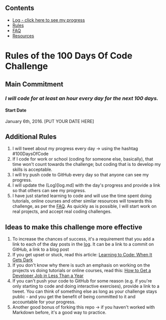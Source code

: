 ## Contents
* [Log - click here to see my progress](https://github.com/janzeteachesit/100-days-of-code/blob/master/log.md)
* [Rules](https://github.com/janzeteachesit/100-days-of-code/blob/master/docs/rules.md)
* [FAQ](https://github.com/janzeteachesit/100-days-of-code/blob/master/docs/FAQ.md)
* [Resources](https://github.com/janzeteachesit/100-days-of-code/blob/master/docs/resources.md)

# Rules of the 100 Days Of Code Challenge

## Main Commitment
### *I will code for at least an hour every day for the next 100 days.*

#### Start Date
January 6th, 2016. [PUT YOUR DATE HERE]

## Additional Rules
1. I will tweet about my progress every day -> using the hashtag #100DaysOfCode
2. If I code for work or school (coding for someone else, basically), that time won't count towards the challenge; but coding that is to develop my skills is acceptable.
3. I will try push code to GitHub every day so that anyone can see my progress.
4. I will update the (Log)[log.md] with the day's progress and provide a link so that others can see my progress.
5. I have just started learning to code and will use the time spent doing tutorials, online courses and other similar resources will  towards this challenge, as per the [FAQ](FAQ.md).  As quickly as is possible, I will start work on real projects, and accept real coding challenges. 


## Ideas to make this challenge more effective
1. To increase the chances of success, it's a requirement that you add a link to each of the day posts in the [log](log.md). It can be a link to a commit on GitHub, a link to a blog post
2. If you get upset or stuck, read this article: [Learning to Code: When It Gets Dark](https://medium.freecodecamp.com/learning-to-code-when-it-gets-dark-e485edfb58fd)
3. If you don't know why there is such an emphasis on working on the projects vs doing tutorials or online courses, read this: [How to Get a Developer Job in Less Than a Year](https://medium.freecodecamp.com/how-to-get-a-developer-job-in-less-than-a-year-c27bbfe71645)
4. If you can't push your code to GitHub for some reason (e.g. if you're only starting to code and doing interactive exercises), provide a link to a tweet. You can think of something else as long as your challenge stays public - and you get the benefit of being committed to it and accountable for your progress.
5. Another good bonus of forking this repo -> if you haven't worked with Markdown before, it's a good way to practice.
